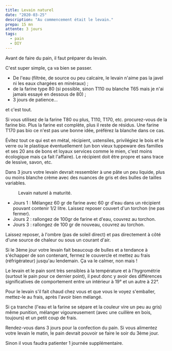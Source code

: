 ```yaml
---
title: Levain naturel
date: "2020-03-25"
description: "Au commencement était le levain."
prepa: 15 mn
attente: 3 jours
tags:
  - pain
  - DIY
---
```


Avant de faire du pain, il faut préparer du levain.

C'est super simple, ça va bien se passer. 

- De l'eau (filtrée, de source ou peu calcaire, le levain n'aime pas la javel ni les eaux chargées en minéraux) ;
- de la farine type 80 (si possible, sinon T110 ou blanche T65 mais je n'ai jamais essayé en dessous de 80) ;
- 3 jours de patience… 

et c'est tout.

Si vous utilisez de la farine T80 ou plus, T110, T170, etc. procurez-vous de la farine bio.
Plus la farine est complète, plus il reste de résidus. Une farine T170 pas bio ce n'est pas une bonne idée, préférez la blanche dans ce cas.

Évitez tout ce qui est en métal, récipient, ustensiles, privilégiez le bois et le verre ou le plastique éventuellement (un bon vieux tuppeware des familles et ses 20 ans de bons et loyaux services comme le mien, c'est moins écologique mais ça fait l'affaire). Le récipient doit être propre et sans trace de lessive, savon, etc.

Dans 3 jours votre levain devrait ressembler à une pâte un peu liquide, plus ou moins blanche crème avec des nuances de gris et des bulles de tailles variables.

<figure>
        <img alt="" class="img-post" src="/levain.jpg">
        <figcaption> Levain naturel à maturité.</figcaption>
    </figure>

- Jours 1 : Mélangez 60 gr de farine avec 60 gr d'eau dans un récipient pouvant contenir 1/2 litre. Laissez reposer couvert d'un torchon (ne pas fermer).
- Jours 2 : rallongez de 100gr de farine et d'eau, couvrez au torchon.
- Jours 3 : rallongez de 100 gr de nouveau, couvrez au torchon.

Laissez reposer, à l'ombre (pas de soleil direct) et pas directement à côté d'une source de chaleur ou sous un courant d'air.

Si le 3ème jour votre levain fait beaucoup de bulles et a tendance à s'échapper de son contenant, fermez le couvercle et mettez au frais (réfrigérateur) jusqu'au lendemain. Ça va le calmer, non mais !

Le levain et le pain sont très sensibles à la température et à l'hygrométrie (surtout le pain pour ce dernier point), il peut donc y avoir des différences significatives de comportement entre un intérieur à 19° et un autre à 22°.

Pour le levain s'il fait chaud chez vous et que vous le voyez s'emballer, mettez-le au frais, après l'avoir bien mélangé.

Si ça tranche (l'eau et la farine se sépare et la couleur vire un peu au gris) même punition, mélanger vigoureusement (avec une cuillère en bois, toujours) et un petit coup de frais.

Rendez-vous dans 3 jours pour la confection du pain.
Si vous alimentez votre levain le matin, le pain devrait pouvoir se faire le soir du 3ème jour. 

Sinon il vous faudra patienter 1 journée supplémentaire.





